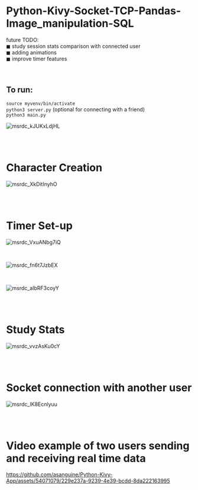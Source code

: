 # Python-Kivy-Socket-TCP-Pandas-Image_manipulation-SQL <br />
future TODO:<br />
◼ study session stats comparison with connected user <br />
◼ adding animations <br />
◼ improve timer features <br />
<br /><br />
## To run:
`source myvenv/bin/activate` <br />
`python3 server.py` (optional for connecting with a friend) <br />
`python3 main.py`<br />
<bt />

![msrdc_kJUKxLdjHL](https://github.com/asanguine/Python-Kivy-App/assets/54071079/95d5dd20-6575-43c9-b65a-a28026a1ad1c)

<br /><br />
# Character Creation <br />

![msrdc_XkDitInyhO](https://github.com/asanguine/Python-Kivy-App/assets/54071079/320232b4-ca7e-4e60-b7ef-fa1c93beccae)

<br /><br />
# Timer Set-up <br />

![msrdc_VxuANbg7iQ](https://github.com/asanguine/Python-Kivy-App/assets/54071079/d12b8a2d-db8e-4853-b725-f12db8d33045)

<br />

![msrdc_fn6t7JzbEX](https://github.com/asanguine/Python-Kivy-App/assets/54071079/80f26298-04cd-4338-9447-45840975c99e)

<br />

![msrdc_aIbRF3coyY](https://github.com/asanguine/Python-Kivy-App/assets/54071079/a2c69f81-edf3-4abc-8cc4-4730b6777fe1)

<br /><br />
# Study Stats <br />

![msrdc_vvzAsKu0cY](https://github.com/asanguine/Python-Kivy-App/assets/54071079/3e389eaa-28e0-4aef-86c0-bca692c7f400)

<br /><br />
# Socket connection with another user <br />

![msrdc_lK8Ecnlyuu](https://github.com/asanguine/Python-Kivy-App/assets/54071079/186d0948-2c6c-47ee-abba-44cd79a03399)

<br /><br />
# Video example of two users sending and receiving real time data <br />

https://github.com/asanguine/Python-Kivy-App/assets/54071079/229e237a-9239-4e39-bcdd-8da222163995

<br />

